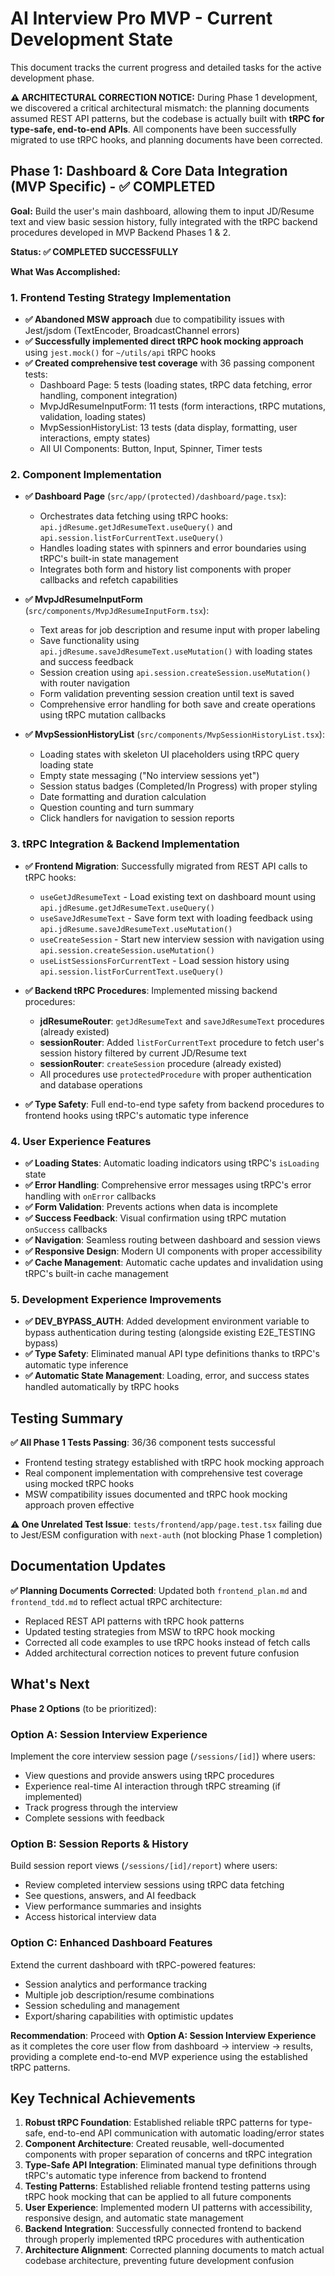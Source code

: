 # AI Interview Pro MVP - Current Development State

This document tracks the current progress and detailed tasks for the active development phase.

**⚠️ ARCHITECTURAL CORRECTION NOTICE:**
During Phase 1 development, we discovered a critical architectural mismatch: the planning documents assumed REST API patterns, but the codebase is actually built with **tRPC for type-safe, end-to-end APIs**. All components have been successfully migrated to use tRPC hooks, and planning documents have been corrected.

## Phase 1: Dashboard & Core Data Integration (MVP Specific) - **✅ COMPLETED**

**Goal:** Build the user's main dashboard, allowing them to input JD/Resume text and view basic session history, fully integrated with the tRPC backend procedures developed in MVP Backend Phases 1 & 2.

**Status: ✅ COMPLETED SUCCESSFULLY**

**What Was Accomplished:**

### 1. Frontend Testing Strategy Implementation
- **✅ Abandoned MSW approach** due to compatibility issues with Jest/jsdom (TextEncoder, BroadcastChannel errors)
- **✅ Successfully implemented direct tRPC hook mocking approach** using `jest.mock()` for `~/utils/api` tRPC hooks
- **✅ Created comprehensive test coverage** with 36 passing component tests:
  - Dashboard Page: 5 tests (loading states, tRPC data fetching, error handling, component integration)
  - MvpJdResumeInputForm: 11 tests (form interactions, tRPC mutations, validation, loading states)
  - MvpSessionHistoryList: 13 tests (data display, formatting, user interactions, empty states)
  - All UI Components: Button, Input, Spinner, Timer tests

### 2. Component Implementation  
- **✅ Dashboard Page** (`src/app/(protected)/dashboard/page.tsx`): 
  - Orchestrates data fetching using tRPC hooks: `api.jdResume.getJdResumeText.useQuery()` and `api.session.listForCurrentText.useQuery()`
  - Handles loading states with spinners and error boundaries using tRPC's built-in state management
  - Integrates both form and history list components with proper callbacks and refetch capabilities
  
- **✅ MvpJdResumeInputForm** (`src/components/MvpJdResumeInputForm.tsx`):
  - Text areas for job description and resume input with proper labeling
  - Save functionality using `api.jdResume.saveJdResumeText.useMutation()` with loading states and success feedback
  - Session creation using `api.session.createSession.useMutation()` with router navigation
  - Form validation preventing session creation until text is saved
  - Comprehensive error handling for both save and create operations using tRPC mutation callbacks
  
- **✅ MvpSessionHistoryList** (`src/components/MvpSessionHistoryList.tsx`):
  - Loading states with skeleton UI placeholders using tRPC query loading state
  - Empty state messaging ("No interview sessions yet")
  - Session status badges (Completed/In Progress) with proper styling
  - Date formatting and duration calculation
  - Question counting and turn summary
  - Click handlers for navigation to session reports

### 3. tRPC Integration & Backend Implementation
- **✅ Frontend Migration**: Successfully migrated from REST API calls to tRPC hooks:
  - `useGetJdResumeText` - Load existing text on dashboard mount using `api.jdResume.getJdResumeText.useQuery()`
  - `useSaveJdResumeText` - Save form text with loading feedback using `api.jdResume.saveJdResumeText.useMutation()`
  - `useCreateSession` - Start new interview session with navigation using `api.session.createSession.useMutation()`
  - `useListSessionsForCurrentText` - Load session history using `api.session.listForCurrentText.useQuery()`

- **✅ Backend tRPC Procedures**: Implemented missing backend procedures:
  - **jdResumeRouter**: `getJdResumeText` and `saveJdResumeText` procedures (already existed)
  - **sessionRouter**: Added `listForCurrentText` procedure to fetch user's session history filtered by current JD/Resume text
  - **sessionRouter**: `createSession` procedure (already existed)
  - All procedures use `protectedProcedure` with proper authentication and database operations

- **✅ Type Safety**: Full end-to-end type safety from backend procedures to frontend hooks using tRPC's automatic type inference

### 4. User Experience Features
- **✅ Loading States**: Automatic loading indicators using tRPC's `isLoading` state
- **✅ Error Handling**: Comprehensive error messages using tRPC's error handling with `onError` callbacks
- **✅ Form Validation**: Prevents actions when data is incomplete
- **✅ Success Feedback**: Visual confirmation using tRPC mutation `onSuccess` callbacks
- **✅ Navigation**: Seamless routing between dashboard and session views
- **✅ Responsive Design**: Modern UI components with proper accessibility
- **✅ Cache Management**: Automatic cache updates and invalidation using tRPC's built-in cache management

### 5. Development Experience Improvements
- **✅ DEV_BYPASS_AUTH**: Added development environment variable to bypass authentication during testing (alongside existing E2E_TESTING bypass)
- **✅ Type Safety**: Eliminated manual API type definitions thanks to tRPC's automatic type inference
- **✅ Automatic State Management**: Loading, error, and success states handled automatically by tRPC hooks

## Testing Summary

**✅ All Phase 1 Tests Passing**: 36/36 component tests successful
- Frontend testing strategy established with tRPC hook mocking approach  
- Real component implementation with comprehensive test coverage using mocked tRPC hooks
- MSW compatibility issues documented and tRPC hook mocking approach proven effective

**⚠️ One Unrelated Test Issue**: `tests/frontend/app/page.test.tsx` failing due to Jest/ESM configuration with `next-auth` (not blocking Phase 1 completion)

## Documentation Updates

**✅ Planning Documents Corrected**: Updated both `frontend_plan.md` and `frontend_tdd.md` to reflect actual tRPC architecture:
- Replaced REST API patterns with tRPC hook patterns
- Updated testing strategies from MSW to tRPC hook mocking
- Corrected all code examples to use tRPC hooks instead of fetch calls
- Added architectural correction notices to prevent future confusion

## What's Next

**Phase 2 Options** (to be prioritized):

### Option A: Session Interview Experience
Implement the core interview session page (`/sessions/[id]`) where users:
- View questions and provide answers using tRPC procedures
- Experience real-time AI interaction through tRPC streaming (if implemented)
- Track progress through the interview
- Complete sessions with feedback

### Option B: Session Reports & History  
Build session report views (`/sessions/[id]/report`) where users:
- Review completed interview sessions using tRPC data fetching
- See questions, answers, and AI feedback
- View performance summaries and insights
- Access historical interview data

### Option C: Enhanced Dashboard Features
Extend the current dashboard with tRPC-powered features:
- Session analytics and performance tracking
- Multiple job description/resume combinations
- Session scheduling and management
- Export/sharing capabilities with optimistic updates

**Recommendation**: Proceed with **Option A: Session Interview Experience** as it completes the core user flow from dashboard → interview → results, providing a complete end-to-end MVP experience using the established tRPC patterns.

## Key Technical Achievements

1. **Robust tRPC Foundation**: Established reliable tRPC patterns for type-safe, end-to-end API communication with automatic loading/error states
2. **Component Architecture**: Created reusable, well-documented components with proper separation of concerns and tRPC integration
3. **Type-Safe API Integration**: Eliminated manual type definitions through tRPC's automatic type inference from backend to frontend
4. **Testing Patterns**: Established reliable frontend testing patterns using tRPC hook mocking that can be applied to all future components
5. **User Experience**: Implemented modern UI patterns with accessibility, responsive design, and automatic state management
6. **Backend Integration**: Successfully connected frontend to backend through properly implemented tRPC procedures with authentication
7. **Architecture Alignment**: Corrected planning documents to match actual codebase architecture, preventing future development confusion 